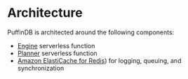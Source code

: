 # Architecture

PuffinDB is architected around the following components:

- [Engine](../functions/engine/README.md) serverless function
- [Planner](../functions/planner/README.md) serverless function
- [Amazon ElastiCache for Redis](https://aws.amazon.com/elasticache/redis/)) for logging, queuing, and synchronization
